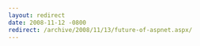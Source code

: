 ```yaml
---
layout: redirect
date: 2008-11-12 -0800
redirect: /archive/2008/11/13/future-of-aspnet.aspx/
---
```

